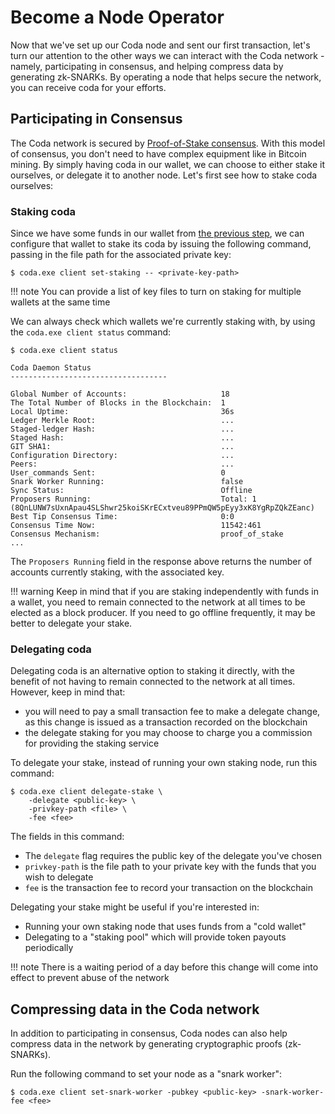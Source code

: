 # Become a Node Operator

Now that we've set up our Coda node and sent our first transaction, let's turn our attention to the other ways we can interact with the Coda network - namely, participating in consensus, and helping compress data by generating zk-SNARKs. By operating a node that helps secure the network, you can receive coda for your efforts.

## Participating in Consensus

The Coda network is secured by [Proof-of-Stake consensus](/glossary/#proof-of-stake). With this model of consensus, you don't need to have complex equipment like in Bitcoin mining. By simply having coda in our wallet, we can choose to either stake it ourselves, or delegate it to another node. Let's first see how to stake coda ourselves:

### Staking coda

Since we have some funds in our wallet from [the previous step](/my-first-transaction), we can configure that wallet to stake its coda by issuing the following command, passing in the file path for the associated private key:

    $ coda.exe client set-staking -- <private-key-path>

!!! note
    You can provide a list of key files to turn on staking for multiple wallets at the same time

We can always check which wallets we're currently staking with, by using the `coda.exe client status` command:

    $ coda.exe client status
    
    Coda Daemon Status 
    -----------------------------------
    
    Global Number of Accounts:                     18
    The Total Number of Blocks in the Blockchain:  1
    Local Uptime:                                  36s
    Ledger Merkle Root:                            ...
    Staged-ledger Hash:                            ...
    Staged Hash:                                   ...
    GIT SHA1:                                      ...
    Configuration Directory:                       ...
    Peers:                                         ...
    User_commands Sent:                            0
    Snark Worker Running:                          false
    Sync Status:                                   Offline
    Proposers Running:                             Total: 1 (8QnLUNW7sUxnApau4SLShwr25koiSKrECxtveu89PPmQW5pEyy3xK8YgRpZQkZEanc)
    Best Tip Consensus Time:                       0:0
    Consensus Time Now:                            11542:461
    Consensus Mechanism:                           proof_of_stake
    ...

The `Proposers Running` field in the response above returns the number of accounts currently staking, with the associated key.

!!! warning
    Keep in mind that if you are staking independently with funds in a wallet, you need to remain connected to the network at all times to be elected as a block producer. If you need to go offline frequently, it may be better to delegate your stake.

### Delegating coda

Delegating coda is an alternative option to staking it directly, with the benefit of not having to remain connected to the network at all times. However, keep in mind that:

- you will need to pay a small transaction fee to make a delegate change, as this change is issued as a transaction recorded on the blockchain
- the delegate staking for you may choose to charge you a commission for providing the staking service

To delegate your stake, instead of running your own staking node, run this command:

    $ coda.exe client delegate-stake \
        -delegate <public-key> \
        -privkey-path <file> \
        -fee <fee>

The fields in this command:

- The `delegate` flag requires the public key of the delegate you've chosen
- `privkey-path` is the file path to your private key with the funds that you wish to delegate
- `fee` is the transaction fee to record your transaction on the blockchain

Delegating your stake might be useful if you're interested in:

- Running your own staking node that uses funds from a "cold wallet"
- Delegating to a "staking pool" which will provide token payouts periodically

!!! note
    There is a waiting period of a day before this change will come into effect to prevent abuse of the network

## Compressing data in the Coda network 

In addition to participating in consensus, Coda nodes can also help compress data in the network by generating cryptographic proofs (zk-SNARKs).

Run the following command to set your node as a "snark worker":

    $ coda.exe client set-snark-worker -pubkey <public-key> -snark-worker-fee <fee>
